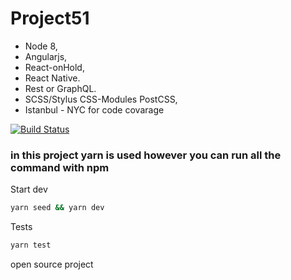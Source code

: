 # Project51
- Node 8, 
- Angularjs, 
- React-onHold, 
- React Native. 
- Rest or GraphQL.
- SCSS/Stylus CSS-Modules PostCSS, 
- Istanbul - NYC for code covarage

[![Build Status](https://travis-ci.org/Alaev/project51.svg?branch=master)](https://travis-ci.org/Alaev/project51)

### in this project yarn is used however you can run all the command with npm

Start dev
```bash
yarn seed && yarn dev
```

Tests
```bash
yarn test
```


open source project
